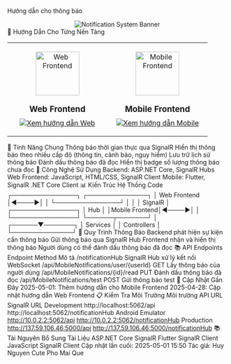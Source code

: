 Hướng dẫn cho thông báo
<div align="center"> <img src="https://via.placeholder.com/800x200?text=AiStroke+Notification+System" alt="Notification System Banner"> </div>
📱 Hướng Dẫn Cho Từng Nền Tảng
<table style="width:100%; border-collapse: collapse; text-align: center;">
  <tr>
    <td style="width:50%; padding: 20px;">
      <img src="https://via.placeholder.com/100x100?text=Web" alt="Web Frontend" width="100" style="margin-bottom: 10px;"><br>
      <h3 style="margin: 10px 0;">Web Frontend</h3>
      <a href="docs/web-notifications.md">
        <img src="https://img.shields.io/badge/Xem%20Hướng%20Dẫn-blue?style=for-the-badge" alt="Xem hướng dẫn Web">
      </a>
    </td>
    <td style="width:50%; padding: 20px;">
      <img src="https://via.placeholder.com/100x100?text=Mobile" alt="Mobile Frontend" width="100" style="margin-bottom: 10px;"><br>
      <h3 style="margin: 10px 0;">Mobile Frontend</h3>
      <a href="docs/mobile-notifications.md">
        <img src="https://img.shields.io/badge/Xem%20Hướng%20Dẫn-green?style=for-the-badge" alt="Xem hướng dẫn Mobile">
      </a>
    </td>
  </tr>
</table>


🌟 Tính Năng Chung
Thông báo thời gian thực qua SignalR
Hiển thị thông báo theo nhiều cấp độ (thông tin, cảnh báo, nguy hiểm)
Lưu trữ lịch sử thông báo
Đánh dấu thông báo đã đọc
Hiển thị badge số lượng thông báo chưa đọc
🔧 Công Nghệ Sử Dụng
Backend: ASP.NET Core, SignalR Hubs
Web Frontend: JavaScript, HTML/CSS, SignalR Client
Mobile: Flutter, SignalR .NET Core Client
📊 Kiến Trúc Hệ Thống
Code
┌───────────────┐      ┌──────────────┐
│ Web Frontend  │◄────►│              │
└───────────────┘      │              │
                       │   SignalR    │
┌───────────────┐      │     Hub      │
│Mobile Frontend│◄────►│              │
└───────────────┘      └──────┬───────┘
                              │
                       ┌──────▼───────┐
                       │   Services   │
                       │  Controllers │
                       └──────────────┘
🔄 Quy Trình Thông Báo
Backend phát hiện sự kiện cần thông báo
Gửi thông báo qua SignalR Hub
Frontend nhận và hiển thị thông báo
Người dùng có thể đánh dấu thông báo đã đọc
📚 API Endpoints
Endpoint	Method	Mô tả
/notificationHub	SignalR	Hub xử lý kết nối WebSocket
/api/MobileNotifications/user/{userId}	GET	Lấy thông báo của người dùng
/api/MobileNotifications/{id}/read	PUT	Đánh dấu thông báo đã đọc
/api/MobileNotifications/test	POST	Gửi thông báo test
📅 Cập Nhật Gần Đây
2025-05-01: Thêm hướng dẫn cho Mobile Frontend
2025-04-28: Cập nhật hướng dẫn Web Frontend
📋 Kiểm Tra Môi Trường
Môi trường	API URL	SignalR URL
Development	http://localhost:5062/api	http://localhost:5062/notificationHub
Android Emulator	http://10.0.2.2:5062/api	http://10.0.2.2:5062/notificationHub
Production	http://137.59.106.46:5000/api	http://137.59.106.46:5000/notificationHub
📚 Tài Nguyên Bổ Sung
Tài Liệu ASP.NET Core SignalR
Flutter SignalR Client
JavaScript SignalR Client
Cập nhật lần cuối: 2025-05-01 15:50
Tác giả: Huy Nguyen Cute Pho Mai Que